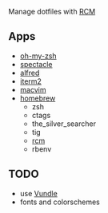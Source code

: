 Manage dotfiles with [RCM](http://robots.thoughtbot.com/rcm-for-rc-files-in-dotfiles-repos)

## Apps
- [oh-my-zsh](https://github.com/robbyrussell/oh-my-zsh)
- [spectacle](http://spectacleapp.com/)
- [alfred](http://www.alfredapp.com/)
- [iterm2](http://iterm2.com/)
- [macvim](https://github.com/b4winckler/macvim)
- [homebrew](http://brew.sh/)
  - zsh
  - ctags
  - the_silver_searcher
  - tig
  - [rcm](https://github.com/thoughtbot/rcm)
  - rbenv

## TODO
  - use [Vundle](https://github.com/gmarik/Vundle.vim)
  - fonts and colorschemes
  
